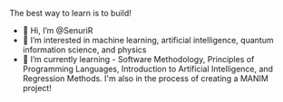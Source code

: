 The best way to learn is to build!
- 👋 Hi, I’m @SenuriR
- 👀 I’m interested in machine learning, artificial intelligence, quantum information science, and physics
- 🌱 I’m currently learning - Software Methodology, Principles of Programming Languages, Introduction to Artificial Intelligence, and Regression Methods. I'm also in the process of creating a MANIM project!

<!---
SenuriR/SenuriR is a ✨ special ✨ repository because its `README.md` (this file) appears on your GitHub profile.
You can click the Preview link to take a look at your changes.
--->
